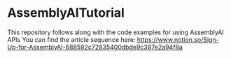 # AssemblyAITutorial

This repository follows along with the code examples for using AssemblyAI APIs
You can find the article sequence here: https://www.notion.so/Sign-Up-for-AssemblyAI-688592c72835400dbde9c387e2a94f8a
